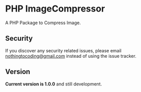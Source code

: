 # PHP ImageCompressor

A PHP Package to Compress Image.

## Security

If you discover any security related issues, please email nothingtocoding@gmail.com instead of using the issue tracker.

## Version

**Current version is 1.0.0** and still development.